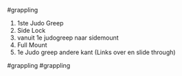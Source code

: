 #grappling 

1) 1ste Judo Greep
2) Side Lock
3) vanuit 1e judogreep naar sidemount
4) Full Mount
5) 1e Judo greep andere kant (Links over en slide through)

#grappling
#grappling 